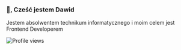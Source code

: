 ###  👋, Cześć jestem Dawid
Jestem absolwentem technikum informatycznego i moim celem jest Frontend Developerem







![Profile views](https://gpvc.arturio.dev/Skepciak)  
